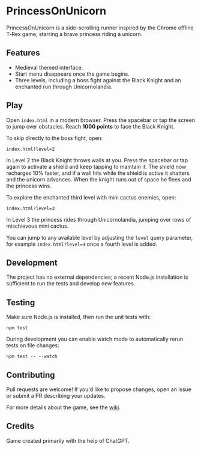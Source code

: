 # PrincessOnUnicorn

PrincessOnUnicorn is a side-scrolling runner inspired by the Chrome offline T‑Rex game, starring a brave princess riding a unicorn.

## Features
- Medieval themed interface.
- Start menu disappears once the game begins.
- Three levels, including a boss fight against the Black Knight and an enchanted run through Unicornolandia.

## Play
Open `index.html` in a modern browser. Press the spacebar or tap the screen to jump over obstacles. Reach **1000 points** to face the Black Knight.

To skip directly to the boss fight, open:

```
index.html?level=2
```

In Level 2 the Black Knight throws walls at you. Press the spacebar or tap again to activate a shield and keep tapping to maintain it. The shield now recharges 10% faster, and if a wall hits while the shield is active it shatters and the unicorn advances. When the knight runs out of space he flees and the princess wins.

To explore the enchanted third level with mini cactus enemies, open:

```
index.html?level=3
```

In Level 3 the princess rides through Unicornolandia, jumping over rows of mischievous mini cactus.

You can jump to any available level by adjusting the `level` query parameter, for example `index.html?level=4` once a fourth level is added.

## Development
The project has no external dependencies; a recent Node.js installation is sufficient to run the tests and develop new features.

## Testing
Make sure Node.js is installed, then run the unit tests with:

```
npm test
```

During development you can enable watch mode to automatically rerun tests on file changes:

```
npm test -- --watch
```

## Contributing
Pull requests are welcome! If you'd like to propose changes, open an issue or submit a PR describing your updates.

For more details about the game, see the [wiki](docs/WIKI.md).

## Credits
Game created primarily with the help of ChatGPT.

